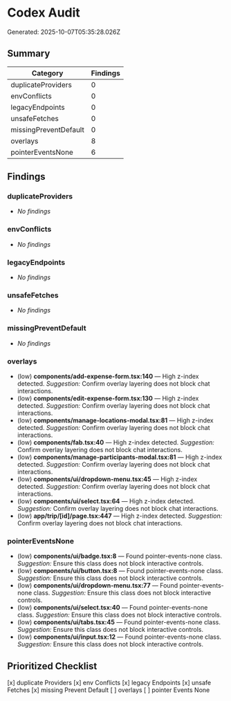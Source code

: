 # Codex Audit

Generated: 2025-10-07T05:35:28.026Z

## Summary

| Category | Findings |
| --- | --- |
| duplicateProviders | 0 |
| envConflicts | 0 |
| legacyEndpoints | 0 |
| unsafeFetches | 0 |
| missingPreventDefault | 0 |
| overlays | 8 |
| pointerEventsNone | 6 |

## Findings

### duplicateProviders
- _No findings_

### envConflicts
- _No findings_

### legacyEndpoints
- _No findings_

### unsafeFetches
- _No findings_

### missingPreventDefault
- _No findings_

### overlays
- (low) **components/add-expense-form.tsx:140** — High z-index detected. _Suggestion:_ Confirm overlay layering does not block chat interactions.
- (low) **components/edit-expense-form.tsx:130** — High z-index detected. _Suggestion:_ Confirm overlay layering does not block chat interactions.
- (low) **components/manage-locations-modal.tsx:81** — High z-index detected. _Suggestion:_ Confirm overlay layering does not block chat interactions.
- (low) **components/fab.tsx:40** — High z-index detected. _Suggestion:_ Confirm overlay layering does not block chat interactions.
- (low) **components/manage-participants-modal.tsx:81** — High z-index detected. _Suggestion:_ Confirm overlay layering does not block chat interactions.
- (low) **components/ui/dropdown-menu.tsx:45** — High z-index detected. _Suggestion:_ Confirm overlay layering does not block chat interactions.
- (low) **components/ui/select.tsx:64** — High z-index detected. _Suggestion:_ Confirm overlay layering does not block chat interactions.
- (low) **app/trip/[id]/page.tsx:447** — High z-index detected. _Suggestion:_ Confirm overlay layering does not block chat interactions.

### pointerEventsNone
- (low) **components/ui/badge.tsx:8** — Found pointer-events-none class. _Suggestion:_ Ensure this class does not block interactive controls.
- (low) **components/ui/button.tsx:8** — Found pointer-events-none class. _Suggestion:_ Ensure this class does not block interactive controls.
- (low) **components/ui/dropdown-menu.tsx:77** — Found pointer-events-none class. _Suggestion:_ Ensure this class does not block interactive controls.
- (low) **components/ui/select.tsx:40** — Found pointer-events-none class. _Suggestion:_ Ensure this class does not block interactive controls.
- (low) **components/ui/tabs.tsx:45** — Found pointer-events-none class. _Suggestion:_ Ensure this class does not block interactive controls.
- (low) **components/ui/input.tsx:12** — Found pointer-events-none class. _Suggestion:_ Ensure this class does not block interactive controls.

## Prioritized Checklist

[x] duplicate Providers
[x] env Conflicts
[x] legacy Endpoints
[x] unsafe Fetches
[x] missing Prevent Default
[ ] overlays
[ ] pointer Events None
